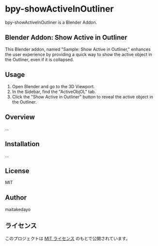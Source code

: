 # bpy-showActiveInOutliner

bpy-showActiveInOutliner is a Blender Addon.

## Blender Addon: Show Active in Outliner

This Blender addon, named "Sample: Show Active in Outliner," enhances the user experience by providing a quick way to show the active object in the Outliner, even if it is collapsed.

## Usage

1. Open Blender and go to the 3D Viewport.
2. In the Sidebar, find the "ActiveObjOL" tab.
3. Click the "Show Active in Outliner" button to reveal the active object in the Outliner.


## Overview

...

## Installation

...

## License

MIT

## Author

maitakedayo

## ライセンス

このプロジェクトは [MIT ライセンス](LICENSE) のもとで公開されています。